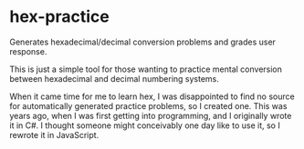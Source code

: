 # hex-practice
Generates hexadecimal/decimal conversion problems and grades user response.

This is just a simple tool for those wanting to practice mental conversion between hexadecimal and decimal numbering systems.

When it came time for me to learn hex, I was disappointed to find no source for automatically generated practice problems, so I created one. This was years ago, when I was first getting into programming, and I originally wrote it in C#. I thought someone might conceivably one day like to use it, so I rewrote it in JavaScript.
